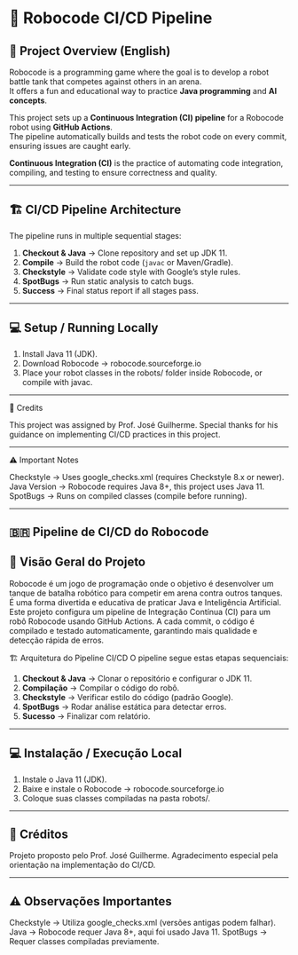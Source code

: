 # 🤖 Robocode CI/CD Pipeline  

## 📌 Project Overview (English)  
Robocode is a programming game where the goal is to develop a robot battle tank that competes against others in an arena.  
It offers a fun and educational way to practice **Java programming** and **AI concepts**.  

This project sets up a **Continuous Integration (CI) pipeline** for a Robocode robot using **GitHub Actions**.  
The pipeline automatically builds and tests the robot code on every commit, ensuring issues are caught early.  

**Continuous Integration (CI)** is the practice of automating code integration, compiling, and testing to ensure correctness and quality.  

---

## 🏗️ CI/CD Pipeline Architecture  
The pipeline runs in multiple sequential stages:  

1. **Checkout & Java** → Clone repository and set up JDK 11.  
2. **Compile** → Build the robot code (`javac` or Maven/Gradle).  
3. **Checkstyle** → Validate code style with Google’s style rules.  
4. **SpotBugs** → Run static analysis to catch bugs.  
5. **Success** → Final status report if all stages pass.  

---

## 💻 Setup / Running Locally

1. Install Java 11 (JDK).
2. Download Robocode → robocode.sourceforge.io
3. Place your robot classes in the robots/ folder inside Robocode, or compile with javac.

---

🙌 Credits

This project was assigned by Prof. José Guilherme.
Special thanks for his guidance on implementing CI/CD practices in this project.

---

⚠️ Important Notes

Checkstyle → Uses google_checks.xml (requires Checkstyle 8.x or newer).
Java Version → Robocode requires Java 8+, this project uses Java 11.
SpotBugs → Runs on compiled classes (compile before running).

---

## 🇧🇷 Pipeline de CI/CD do Robocode
## 📌 Visão Geral do Projeto

Robocode é um jogo de programação onde o objetivo é desenvolver um tanque de batalha robótico para competir em arena contra outros tanques.
É uma forma divertida e educativa de praticar Java e Inteligência Artificial.
Este projeto configura um pipeline de Integração Contínua (CI) para um robô Robocode usando GitHub Actions.
A cada commit, o código é compilado e testado automaticamente, garantindo mais qualidade e detecção rápida de erros.

🏗️ Arquitetura do Pipeline CI/CD
O pipeline segue estas etapas sequenciais:

1. **Checkout & Java** → Clonar o repositório e configurar o JDK 11.
2. **Compilação** → Compilar o código do robô.
3. **Checkstyle** → Verificar estilo do código (padrão Google).
4. **SpotBugs** → Rodar análise estática para detectar erros.
5. **Sucesso** → Finalizar com relatório.

---

## 💻 Instalação / Execução Local

1. Instale o Java 11 (JDK).
2. Baixe e instale o Robocode → robocode.sourceforge.io
3. Coloque suas classes compiladas na pasta robots/.

---

## 🙌 Créditos

Projeto proposto pelo Prof. José Guilherme.
Agradecimento especial pela orientação na implementação do CI/CD.

---

## ⚠️ Observações Importantes

Checkstyle → Utiliza google_checks.xml (versões antigas podem falhar).
Java → Robocode requer Java 8+, aqui foi usado Java 11.
SpotBugs → Requer classes compiladas previamente.

